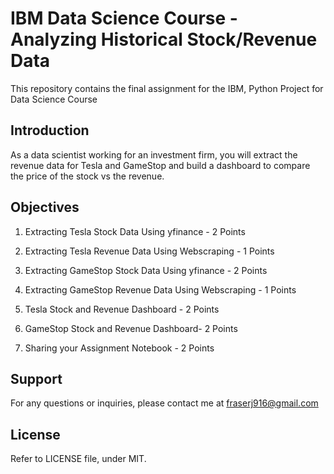 # IBM Data Science Course - Analyzing Historical Stock/Revenue Data
This repository contains the final assignment for the IBM, Python Project for Data Science Course

## Introduction
As a data scientist working for an investment firm, you will extract the revenue data for Tesla and GameStop and build a dashboard to compare the price of the stock vs the revenue. 

## Objectives

1. Extracting Tesla Stock Data Using yfinance - 2 Points

2. Extracting Tesla Revenue Data Using Webscraping - 1 Points

3. Extracting GameStop Stock Data Using yfinance - 2 Points

4. Extracting GameStop Revenue Data Using Webscraping - 1 Points

5. Tesla Stock and Revenue Dashboard - 2 Points

6. GameStop Stock and Revenue Dashboard- 2 Points

7. Sharing your Assignment Notebook - 2 Points


## Support
For any questions or inquiries, please contact me at [fraserj916@gmail.com](mailto:fraserj916@gmail.com)

## License
Refer to LICENSE file, under MIT.